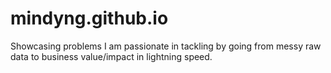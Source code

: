 # mindyng.github.io

Showcasing problems I am passionate in tackling by going from messy raw data to business value/impact in lightning speed.
